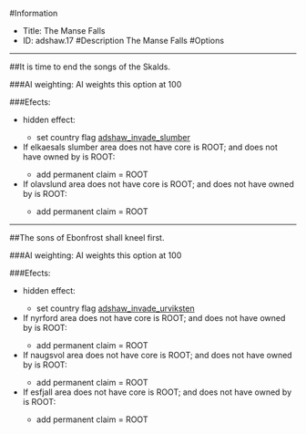 #Information
 - Title: The Manse Falls
 - ID: adshaw.17
#Description
The Manse Falls
#Options

___
##It is time to end the songs of the Skalds.

###AI weighting:
AI weights this option at 100


###Efects:<ul><li>hidden effect:</li><ul><li>set country flag [adshaw_invade_slumber](../flags/adshaw_invade_slumber.md)</li></ul><li>If elkaesals slumber area does not have core is ROOT; and does not have owned by is ROOT:</li><ul><li>add permanent claim = ROOT</li></ul><li>If olavslund area does not have core is ROOT; and does not have owned by is ROOT:</li><ul><li>add permanent claim = ROOT</li></ul></ul>

___
##The sons of Ebonfrost shall kneel first.

###AI weighting:
AI weights this option at 100


###Efects:<ul><li>hidden effect:</li><ul><li>set country flag [adshaw_invade_urviksten](../flags/adshaw_invade_urviksten.md)</li></ul><li>If nyrford area does not have core is ROOT; and does not have owned by is ROOT:</li><ul><li>add permanent claim = ROOT</li></ul><li>If naugsvol area does not have core is ROOT; and does not have owned by is ROOT:</li><ul><li>add permanent claim = ROOT</li></ul><li>If esfjall area does not have core is ROOT; and does not have owned by is ROOT:</li><ul><li>add permanent claim = ROOT</li></ul></ul>
